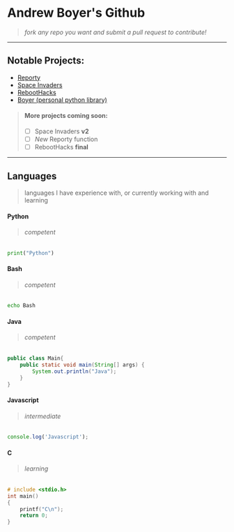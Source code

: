 # Andrew Boyer's Github
> *fork any repo you want  and submit a pull request to contribute!*

***
## Notable Projects:
* [Reporty](https://github.com/asboyer2/reporty)
* [Space Invaders](https://github.com/asboyer2/SpaceInvaders)
* [RebootHacks](https://github.com/Wayland-CS-Club/reboothacks)
* [Boyer (personal python library)](https://github.com/asboyer2/boyer)

> #### More projects coming soon:
> - [ ] Space Invaders **v2**
> - [ ] *New* Reporty function
> - [ ] RebootHacks **final**

***
## Languages
> languages I have experience with, or currently working with and learning
#### Python
> ###### competent
```python
print("Python")
```
#### Bash
> ###### competent
```bash
echo Bash
```
#### Java
> ###### competent
```java 
public class Main{
	public static void main(String[] args) {
		System.out.println("Java");
	}
}
```
#### Javascript
> ###### intermediate
```javascript
console.log('Javascript');
```
#### C
> ###### learning
```C
# include <stdio.h>
int main()
{
	printf("C\n");
	return 0;
}
```